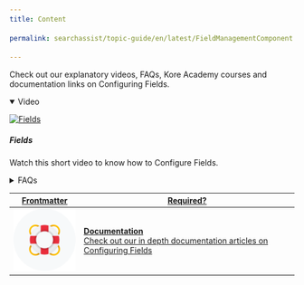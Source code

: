 ```yaml
---
title: Content

permalink: searchassist/topic-guide/en/latest/FieldManagementComponent

---
```

<!--#### Topic Guide
###### Fields-->

  Check out our explanatory videos, FAQs, Kore Academy courses and documentation links on Configuring Fields.

<details class="detail" open>
  <summary>Video
  </summary>
  
   [![Fields](images/VideoCoverImage.png)](https://player.vimeo.com/video/751565610?h=2562dda9ac&amp)

  ##### Fields
  Watch this short video to know how to Configure Fields.

</details>

<details>
  <summary>FAQs
  </summary>

  <a class="doc-link" target="_blank" href="https://docs.kore.ai/searchassist/concepts/managing-indices/configuring-search-fields/">
 
  What are fields in SearchAssist ?

</a>

 <a class="doc-link" target="_blank" href="https://docs.kore.ai/searchassist/concepts/managing-indices/configuring-search-fields/">
 
  How do I add custom fields?

</a>
 

</details>


<a class="doc-link" target="_blank" href="https://docs.kore.ai/searchassist/concepts/managing-indices/configuring-search-fields/">
 

| Frontmatter | Required? |
|-------------|-------------|
| ![alt text](images/SA_Documentation_Icon.svg "Title") | **Documentation**  <br /> Check out our in depth documentation articles on Configuring Fields | 


</a>
